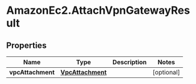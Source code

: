 # AmazonEc2.AttachVpnGatewayResult

## Properties

Name | Type | Description | Notes
------------ | ------------- | ------------- | -------------
**vpcAttachment** | [**VpcAttachment**](VpcAttachment.md) |  | [optional] 


